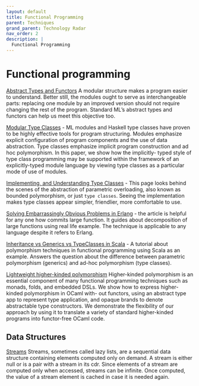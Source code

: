 ```yaml
---
layout: default
title: Functional Programming
parent: Techniques
grand_parent: Technology Radar
nav_order: 2
description: |
  Functional Programming  
---
```


# Functional programming

[Abstract Types and Functors](https://www.cl.cam.ac.uk/~lp15/MLbook/PDF/chapter7.pdf) A modular structure makes a program easier to understand. Better still, the modules ought to serve as interchangeable parts: replacing one module by an improved version should not require changing the rest of the program. Standard ML’s abstract types and functors can help us meet this objective too.

[Modular Type Classes](https://people.mpi-sws.org/~dreyer/papers/mtc/main-long.pdf) - ML modules and Haskell type classes have proven to be highly effective tools for program structuring. Modules emphasize explicit configuration of program components and the use of data abstraction. Type classes emphasize implicit program construction and ad hoc polymorphism. In this paper, we show how the implicitly- typed style of type class programming may be supported within the framework of an explicitly-typed module language by viewing type classes as a particular mode of use of modules.

[Implementing, and Understanding Type Classes](http://okmij.org/ftp/Computation/typeclass.html) - This page looks behind the scenes of the abstraction of parametric overloading, also known as bounded polymorphism, or just `type classes`. Seeing the implementation makes type classes appear simpler, friendlier, more comfortable to use.

[Solving Embarrassingly Obvious Problems in Erlang](https://blog.usejournal.com/solving-embarrassingly-obvious-problems-in-erlang-e3f21a6203cc) - the article is helpful for any one how commits large function. It guides about decomposition of large functions using real life example. The technique is applicable to any language despite it refers to Erlang. 

[Inheritance vs Generics vs TypeClasses in Scala](https://dev.to/jmcclell/inheritance-vs-generics-vs-typeclasses-in-scala-20op) - A tutorial about polymorphism techniques in functional programming using Scala as an example. Answers the question about the difference between parametric polymorphism (generics) and ad-hoc polymorphism (type classes).

[Lightweight higher-kinded polymorphism](https://www.cl.cam.ac.uk/~jdy22/papers/lightweight-higher-kinded-polymorphism.pdf) Higher-kinded polymorphism is an essential component of many functional programming techniques such as monads, folds, and embedded DSLs. We show how to express higher-kinded polymorphism in OCaml with- out functors, using an abstract type app to represent type application, and opaque brands to denote abstractable type constructors. We demonstrate the flexibility of our approach by using it to translate a variety of standard higher-kinded programs into functor-free OCaml code.

## Data Structures

[Streams](https://srfi.schemers.org/srfi-41/srfi-41.html) Streams, sometimes called lazy lists, are a sequential data structure containing elements computed only on demand. A stream is either null or is a pair with a stream in its cdr. Since elements of a stream are computed only when accessed, streams can be infinite. Once computed, the value of a stream element is cached in case it is needed again.

